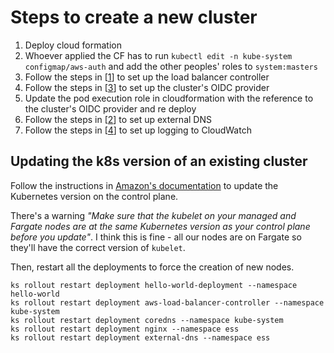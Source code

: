 # Steps to create a new cluster

1. Deploy cloud formation
2. Whoever applied the CF has to run `kubectl edit -n kube-system configmap/aws-auth` and add the other peoples' roles to `system:masters`
3. Follow the steps in [[1]] to set up the load balancer controller
4. Follow the steps in [[3]] to set up the cluster's OIDC provider
5. Update the pod execution role in cloudformation with the reference to the cluster's OIDC provider and re deploy
4. Follow the steps in [[2]] to set up external DNS
5. Follow the steps in [[4]] to set up logging to CloudWatch


[1]: https://docs.aws.amazon.com/eks/latest/userguide/aws-load-balancer-controller.html
[2]: https://aws.amazon.com/premiumsupport/knowledge-center/eks-set-up-externaldns/
[3]: https://docs.aws.amazon.com/eks/latest/userguide/iam-roles-for-service-accounts.html 
[4]: https://docs.aws.amazon.com/eks/latest/userguide/fargate-logging.html

## Updating the k8s version of an existing cluster

Follow the instructions in [Amazon's documentation](https://docs.aws.amazon.com/eks/latest/userguide/update-cluster.html) 
to update the Kubernetes version on the control plane. 

There's a warning *"Make sure that the kubelet on your managed and Fargate nodes are at the same Kubernetes version as your control plane before you update"*.
I think this is fine - all our nodes are on Fargate so they'll have the correct version of `kubelet`.

Then, restart all the deployments to force the creation of new nodes.

```
ks rollout restart deployment hello-world-deployment --namespace hello-world
ks rollout restart deployment aws-load-balancer-controller --namespace kube-system
ks rollout restart deployment coredns --namespace kube-system
ks rollout restart deployment nginx --namespace ess
ks rollout restart deployment external-dns --namespace ess
```
